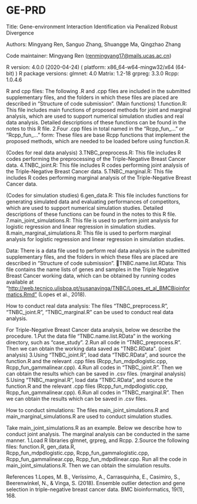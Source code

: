 # GE-PRD
Title: Gene-environment Interaction Identification via Penalized Robust Divergence

Authors: Mingyang Ren, Sanguo Zhang, Shuangge Ma, Qingzhao Zhang

Code maintainer: Mingyang Ren (renmingyang17@mails.ucas.ac.cn)

R version: 4.0.0 (2020-04-24) ( platform: x86_64-w64-mingw32/x64 (64-bit) )
R package versions:
glmnet: 4.0    Matrix: 1.2-18   	grpreg: 3.3.0  	Rcpp: 1.0.4.6

R and cpp files:
The following .R and .cpp files are included in the submitted supplementary files, and the folders in which these files are placed are described in “Structure of code submission”.
(Main functions)
1.function.R: This file includes main functions of proposed methods for joint and marginal analysis, which are used to support numerical simulation studies and real data analysis. Detailed descriptions of these functions can be found in the notes to this R file.
2.Four .cpp files in total named in the “Rcpp_fun_...” or “Rcpp_fun_...” form: These files are base Rcpp functions that implement the proposed methods, which are needed to be loaded before using function.R.

(Codes for real data analysis)
3.TNBC_preprocess.R: This file includes R codes performing the preprocessing of the Triple-Negative Breast Cancer data.
4.TNBC_joint.R: This file includes R codes performing joint analysis of the Triple-Negative Breast Cancer data.
5.TNBC_marginal.R: This file includes R codes performing marginal analysis of the Triple-Negative Breast Cancer data.

(Codes for simulation studies)
6.gen_data.R: This file includes functions for generating simulated data and evaluating performances of competitors, which are used to support numerical simulation studies. Detailed descriptions of these functions can be found in the notes to this R file.
7.main_joint_simulations.R: This file is used to perform joint analysis for logistic regression and linear regression in simulation studies.
8.main_marginal_simulations.R: This file is used to perform marginal analysis for logistic regression and linear regression in simulation studies.

Data:
There is a data file used to perform real data analysis in the submitted supplementary files, and the folders in which these files are placed are described in “Structure of code submission”.
TNBC.name.list.RData: This file contains the name lists of genes and samples in the Triple Negative Breast Cancer working data, which can be obtained by running codes available at “http://web.tecnico.ulisboa.pt/susanavinga/TNBC/Lopes_et_al_BMCBioinformatics.Rmd” (Lopes et al., 2018).

How to conduct real data analysis:
The files “TNBC_preprocess.R”, “TNBC_joint.R”, “TNBC_marginal.R” can be used to conduct real data analysis. 

For Triple-Negative Breast Cancer data analysis, below we describe the procedure.
1.Put the data file “TNBC.name.list.RData” in the working directory, such as “case_study”.
2.Run all code in “TNBC_preprocess.R”. Then we can obtain the working data saved as "TNBC.RData".
(joint analysis)
3.Using “TNBC_joint.R”, load data “TNBC.RData”, and source the function.R and the relevant .cpp files (Rcpp_fun_mdpdlogistic.cpp, Rcpp_fun_gammalinear.cpp).
4.Run all codes in “TNBC_joint.R”. Then we can obtain the results which can be saved in .csv files.
(marginal analysis)
5.Using “TNBC_marginal.R”, load data “TNBC.RData”, and source the function.R and the relevant .cpp files (Rcpp_fun_mdpdlogistic.cpp, Rcpp_fun_gammalinear.cpp).
6.Run all codes in “TNBC_marginal.R”. Then we can obtain the results which can be saved in .csv files.


How to conduct simulations:
The files main_joint_simulations.R and main_marginal_simulations.R are used to conduct simulation studies.

Take main_joint_simulations.R as an example. Below we describe how to conduct joint analysis. The marginal analysis can be conducted in the same manner.
1.Load R libraries glmnet, grpreg, and Rcpp. 
2.Source the following files: 
function.R,		              gen_data.R,	
Rcpp_fun_mdpdlogistic.cpp,		Rcpp_fun_gammalogistic.cpp,		
Rcpp_fun_gammalinear.cpp,   	Rcpp_fun_mdpdlinear.cpp.
Run all the code in main_joint_simulations.R. Then we can obtain the simulation results.

References
1.Lopes, M. B., Veríssimo, A., Carrasquinha, E., Casimiro, S., Beerenwinkel, N., & Vinga, S. (2018). Ensemble outlier detection and gene selection in triple-negative breast cancer data. BMC bioinformatics, 19(1), 168.
